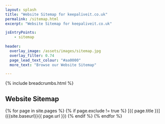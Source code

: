 ```yaml
---
layout: splash
title: "Website Sitemap for keepaliveit.co.uk"
permalink: /sitemap.html
excerpt: "Website Sitemap for keepaliveit.co.uk"

jsEntryPoints:
    - sitemap
    
header:
  overlay_image: /assets/images/sitemap.jpg
  overlay_filter: 0.74
  page_lead_text_colour: "#aa0000"
  more_text: "Browse our Website Sitemap"

---
```



{% include breadcrumbs.html %}

## <i class="fas fa-sitemap page-title-icon" aria-hidden="true"></i> Website Sitemap

{% for page in site.pages %}
{% if page.exclude != true %}
[{{ page.title }}]({{site.baseurl}}{{ page.url }})
{% endif %}
{% endfor %}